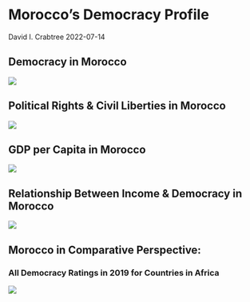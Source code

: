 Morocco’s Democracy Profile
================
David I. Crabtree
2022-07-14

## Democracy in Morocco

![](C:\Users\David\Desktop\PROGRA~1\FILESA~1\CFSS\hw06\reports\MOROCC~1/figure-gfm/Demscore-1.png)<!-- -->

## Political Rights & Civil Liberties in Morocco

![](C:\Users\David\Desktop\PROGRA~1\FILESA~1\CFSS\hw06\reports\MOROCC~1/figure-gfm/Political%20Rights%20&%20Civil%20Libs-1.png)<!-- -->

## GDP per Capita in Morocco

![](C:\Users\David\Desktop\PROGRA~1\FILESA~1\CFSS\hw06\reports\MOROCC~1/figure-gfm/GDP%20per%20Capita-1.png)<!-- -->

## Relationship Between Income & Democracy in Morocco

![](C:\Users\David\Desktop\PROGRA~1\FILESA~1\CFSS\hw06\reports\MOROCC~1/figure-gfm/Income%20&%20Dem-1.png)<!-- -->

## Morocco in Comparative Perspective:

### All Democracy Ratings in 2019 for Countries in Africa

![](C:\Users\David\Desktop\PROGRA~1\FILESA~1\CFSS\hw06\reports\MOROCC~1/figure-gfm/Democracy%20in%20Comparative%20Perspective-1.png)<!-- -->
